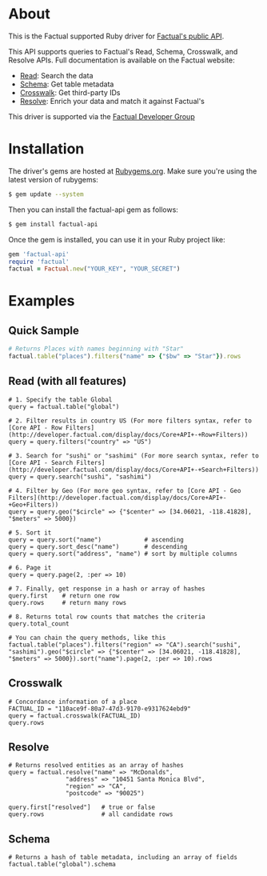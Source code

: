 # About

This is the Factual supported Ruby driver for [Factual's public API](http://developer.factual.com/display/docs/Factual+Developer+APIs+Version+3).

This API supports queries to Factual's Read, Schema, Crosswalk, and Resolve APIs. Full documentation is available on the Factual website:

*   [Read](http://developer.factual.com/display/docs/Factual+Developer+APIs+Version+3): Search the data
*   [Schema](http://developer.factual.com/display/docs/Core+API+-+Schema): Get table metadata
*   [Crosswalk](http://developer.factual.com/display/docs/Places+API+-+Crosswalk): Get third-party IDs
*   [Resolve](http://developer.factual.com/display/docs/Places+API+-+Resolve): Enrich your data and match it against Factual's

This driver is supported via the [Factual Developer Group](https://groups.google.com/group/factual_developers)

# Installation

The driver's gems are hosted at [Rubygems.org](http://rubygems.org). Make sure you're using the latest version of rubygems:

````bash
$ gem update --system
````

Then you can install the factual-api gem as follows:

`````bash
$ gem install factual-api
`````

Once the gem is installed, you can use it in your Ruby project like:

````ruby
gem 'factual-api'
require 'factual'
factual = Factual.new("YOUR_KEY", "YOUR_SECRET")
````
  
# Examples

## Quick Sample 

`````ruby
# Returns Places with names beginning with "Star"
factual.table("places").filters("name" => {"$bw" => "Star"}).rows
`````

## Read (with all features)

    # 1. Specify the table Global
    query = factual.table("global")

    # 2. Filter results in country US (For more filters syntax, refer to [Core API - Row Filters](http://developer.factual.com/display/docs/Core+API+-+Row+Filters))
    query = query.filters("country" => "US")

    # 3. Search for "sushi" or "sashimi" (For more search syntax, refer to [Core API - Search Filters](http://developer.factual.com/display/docs/Core+API+-+Search+Filters))
    query = query.search("sushi", "sashimi")

    # 4. Filter by Geo (For more geo syntax, refer to [Core API - Geo Filters](http://developer.factual.com/display/docs/Core+API+-+Geo+Filters))
    query = query.geo("$circle" => {"$center" => [34.06021, -118.41828], "$meters" => 5000})

    # 5. Sort it 
    query = query.sort("name")            # ascending 
    query = query.sort_desc("name")       # descending
    query = query.sort("address", "name") # sort by multiple columns

    # 6. Page it
    query = query.page(2, :per => 10)

    # 7. Finally, get response in a hash or array of hashes
    query.first    # return one row
    query.rows     # return many rows

    # 8. Returns total row counts that matches the criteria
    query.total_count

    # You can chain the query methods, like this
    factual.table("places").filters("region" => "CA").search("sushi", "sashimi").geo("$circle" => {"$center" => [34.06021, -118.41828], "$meters" => 5000}).sort("name").page(2, :per => 10).rows

## Crosswalk

    # Concordance information of a place
    FACTUAL_ID = "110ace9f-80a7-47d3-9170-e9317624ebd9"
    query = factual.crosswalk(FACTUAL_ID)
    query.rows

## Resolve

    # Returns resolved entities as an array of hashes
    query = factual.resolve("name" => "McDonalds",
                    "address" => "10451 Santa Monica Blvd",
                    "region" => "CA",
                    "postcode" => "90025")

    query.first["resolved"]   # true or false
    query.rows                # all candidate rows

## Schema

    # Returns a hash of table metadata, including an array of fields
    factual.table("global").schema
